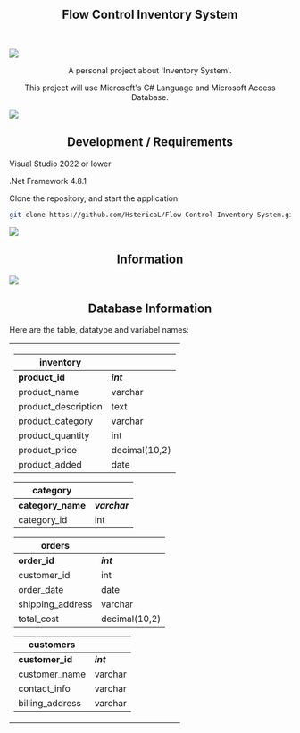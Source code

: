 <p align="center">
  <h2 align="center">Flow Control Inventory System</h2>
</p>

<br>

![](https://i.imgur.com/waxVImv.png)

<p align="center"> A personal project about 'Inventory System'.</p>
<p align="center">This project will use Microsoft's C# Language and Microsoft Access Database.</p>

![](https://i.imgur.com/waxVImv.png)

## <center/>Development / Requirements

<p>Visual Studio 2022 or lower</p>
<p>.Net Framework 4.8.1</p>

Clone the repository, and start the application

```bash
git clone https://github.com/HstericaL/Flow-Control-Inventory-System.git
```
![](https://i.imgur.com/waxVImv.png)

## <center/>Information

![](https://i.imgur.com/waxVImv.png)
## <center/>Database Information

Here are the table, datatype and variabel names:

<table>

<tr><td>

| **inventory** |  |
| ----------- | ----------- |
| **product_id** | ***int*** |
| product_name | varchar |
| product_description | text |
| product_category | varchar |
| product_quantity | int |
| product_price | decimal(10,2) |
| product_added | date |

| **category** |  |
| ----------- | ----------- |
| **category_name** | ***varchar*** |
| category_id | int |




| **orders** |  |
| ----------- | ----------- |
| **order_id** | ***int*** |
| customer_id | int |
| order_date | date |
| shipping_address | varchar |
| total_cost | decimal(10,2) |

| **customers** |  |
| ----------- | ----------- |
| **customer_id** | ***int*** |
| customer_name | varchar |
| contact_info | varchar |
| billing_address | varchar |

</tr></td>
</table>



